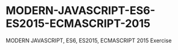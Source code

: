 # MODERN-JAVASCRIPT-ES6-ES2015-ECMASCRIPT-2015
MODERN JAVASCRIPT, ES6, ES2015, ECMASCRIPT 2015 Exercise
